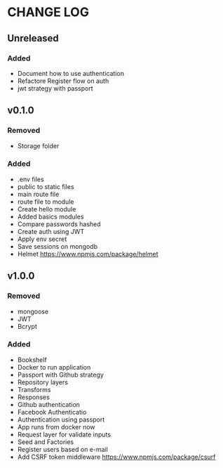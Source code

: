 # CHANGE LOG

## Unreleased
### Added
- Document how to use authentication
- Refactore Register flow on auth
- jwt strategy with passport

## v0.1.0
### Removed
- Storage folder

### Added
- .env files
- public to static files
- main route file
- route file to module
- Create hello module
- Added basics modules
- Compare passwords hashed
- Create auth using JWT
- Apply env secret
- Save sessions on mongodb
- Helmet https://www.npmjs.com/package/helmet

## v1.0.0
### Removed
- mongoose
- JWT
- Bcrypt

### Added
- Bookshelf
- Docker to run application
- Passport with Github strategy
- Repository layers
- Transforms
- Responses
- Github authentication
- Facebook Authenticatio
- Authentication using passport
- App runs from docker now
- Request layer for validate inputs
- Seed and Factories
- Register users based on e-mail
- Add CSRF token middleware https://www.npmjs.com/package/csurf
